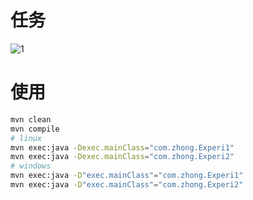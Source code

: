 # 任务

![1](D:\ruiyun\人人\郭晶晶\2018.8.25第三次实验\imgs\1.png)

# 使用

```bash
mvn clean
mvn compile
# linux
mvn exec:java -Dexec.mainClass="com.zhong.Experi1"
mvn exec:java -Dexec.mainClass="com.zhong.Experi2"
# windows
mvn exec:java -D"exec.mainClass"="com.zhong.Experi1"
mvn exec:java -D"exec.mainClass"="com.zhong.Experi2"
```